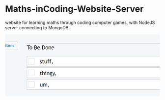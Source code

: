 # Maths-inCoding-Website-Server
website for learning maths through coding computer games, with NodeJS server connecting to MongoDB



![](https://github.com/stickmonster/Todo-Server-and-Website/blob/main/todo%20list.gif)
